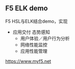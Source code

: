 ## F5 ELK demo 

F5 HSL与ELK结合demo，实现

* 应用交付  态势感知
  * 用户体验／用户行为分析
  * 网络性能监控
  * 应用性能管理



https://www.myf5.net

